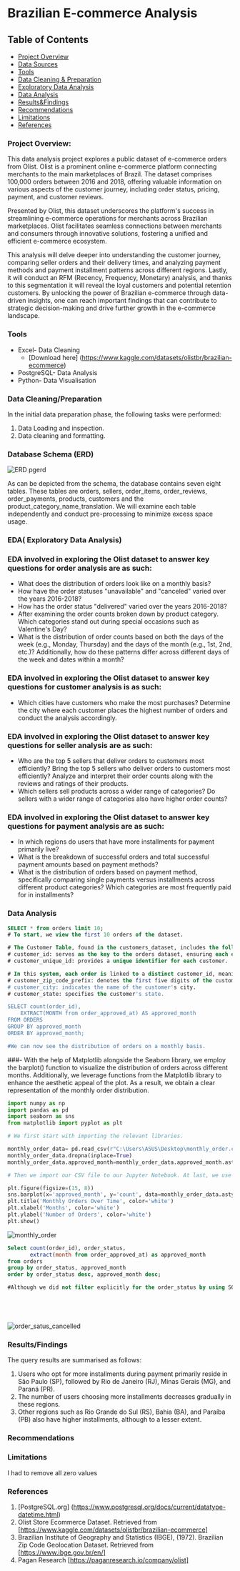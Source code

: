 # Brazilian E-commerce Analysis

## Table of Contents

- [Project Overview](#project-overview)
- [Data Sources](#data-sources)
- [Tools](#tools)
- [Data Cleaning & Preparation](#data-cleaning-preparation)
- [Exploratory Data Analysis](#exploratory-data-analysis)
- [Data Analysis](#data-analysis)
- [Results&Findings](#results/findings)
- [Recommendations](#recommendations)
- [Limitations](#limitations)
- [References](#references)


### Project Overview: 

This data analysis project explores a public dataset of e-commerce orders from Olist. Olist is a prominent online e-commerce platform connecting merchants to the main marketplaces of Brazil. The dataset comprises 100,000 orders between 2016 and 2018, offering valuable information on various aspects of the customer journey, including order status, pricing, payment, and customer reviews.

Presented by Olist, this dataset underscores the platform's success in streamlining e-commerce operations for merchants across Brazilian marketplaces. Olist facilitates seamless connections between merchants and consumers through innovative solutions, fostering a unified and efficient e-commerce ecosystem.

This analysis will delve deeper into understanding the customer journey, comparing seller orders and their delivery times, and analyzing payment methods and payment installment patterns across different regions. Lastly, it will conduct an RFM (Recency, Frequency, Monetary) analysis, and thanks to this segmentation it will reveal the loyal customers and potential retention customers. By unlocking the power of Brazilian e-commerce through data-driven insights, one can reach important findings that can contribute to strategic decision-making and drive further growth in the e-commerce landscape.

### Tools

- Excel- Data Cleaning
   - [Download here] (https://www.kaggle.com/datasets/olistbr/brazilian-ecommerce)
- PostgreSQL- Data Analysis
- Python- Data Visualisation

### Data Cleaning/Preparation

In the initial data preparation phase, the following tasks were performed:
1. Data Loading and inspection.
2. Data cleaning and formatting.


### Database Schema (ERD)

![ERD pgerd](https://github.com/denizyennerr/Brazilian_E-commerce_Analysis/assets/160275199/a305011e-80b8-4e17-bcc7-a310872d9b06)

As can be depicted from the schema, the database contains seven eight tables. These tables are orders, sellers, order_items, order_reviews, order_payments, products, customers and the product_category_name_translation. We will examine each table independently and conduct pre-processing to minimize excess space usage.


### EDA( Exploratory Data Analysis)

### EDA involved in exploring the Olist dataset to answer key questions for order analysis are as such:

- What does the distribution of orders look like on a monthly basis?
- How have the order statuses "unavailable" and "canceled" varied over the years 2016-2018?
- How has the order status "delivered" varied over the years 2016-2018?
- After examining the order counts broken down by product category. Which categories stand out during special occasions such as Valentine's Day?
- What is the distribution of order counts based on both the days of the week (e.g., Monday, Thursday) and the days of the month (e.g., 1st, 2nd, etc.)? Additionally, how do these patterns differ across different days of the week and dates within a month?

  
### EDA involved in exploring the Olist dataset to answer key questions for customer analysis is as such:

- Which cities have customers who make the most purchases? Determine the city where each customer places the highest number of orders and conduct the analysis accordingly.


### EDA involved in exploring the Olist dataset to answer key questions for seller analysis are as such:

- Who are the top 5 sellers that deliver orders to customers most efficiently? Bring the top 5 sellers who deliver orders to customers most efficiently? Analyze and interpret their order counts along with the reviews and ratings of their products.
- Which sellers sell products across a wider range of categories? Do sellers with a wider range of categories also have higher order counts?

### EDA involved in exploring the Olist dataset to answer key questions for payment analysis are as such:

- In which regions do users that have more installments for payment primarily live?
- What is the breakdown of successful orders and total successful payment amounts based on payment methods?
- What is the distribution of orders based on payment method, specifically comparing single payments versus installments across different product categories? Which categories are most frequently paid for in installments?



### Data Analysis
```SQL
SELECT * from orders limit 10;
# To start, we view the first 10 orders of the dataset.

# The Customer Table, found in the customers_dataset, includes the following columns:
# customer_id: serves as the key to the orders dataset, ensuring each order has a unique customer_id.
# customer_unique_id: provides a unique identifier for each customer.

# In this system, each order is linked to a distinct customer_id, meaning the same customer may have different IDs for different orders. The inclusion of customer_unique_id allows for the identification of customers who have made repeat purchases from the store. Otherwise, each order would appear associated with a different customer.
# customer_zip_code_prefix: denotes the first five digits of the customer's zip code.
# customer_city: indicates the name of the customer's city.
# customer_state: specifies the customer's state.

SELECT count(order_id),
	EXTRACT(MONTH from order_approved_at) AS approved_month
FROM ORDERS
GROUP BY approved_month
ORDER BY approved_month;

#We can now see the distribution of orders on a monthly basis.
```
###- With the help of Matplotlib alongside the Seaborn library, we employ the barplot() function to visualize the distribution of orders across different months. Additionally, we leverage functions from the Matplotlib library to enhance the aesthetic appeal of the plot. As a result, we obtain a clear representation of the monthly order distribution.

``` Python
import numpy as np
import pandas as pd
import seaborn as sns
from matplotlib import pyplot as plt

# We first start with importing the relevant libraries.

monthly_order_data= pd.read_csv(r"C:\Users\ASUS\Desktop\monthly_order.csv")
monthly_order_data.dropna(inplace=True)
monthly_order_data.approved_month=monthly_order_data.approved_month.astype(int)

# Then we import our CSV file to our Jupyter Notebook. At last, we use the barplot() function to visualize the distribution of orders across different months.

plt.figure(figsize=(15, 8))
sns.barplot(x='approved_month', y='count', data=monthly_order_data.astype(int), palette=['brown'], linewidth=2, ci=None)
plt.title('Monthly Orders Over Time', color='white')
plt.xlabel('Months', color='white')
plt.ylabel('Number of Orders', color='white')
plt.show()

```

![monthly_order](https://github.com/denizyennerr/Brazilian_E-commerce_Analysis/assets/160275199/9730eb6f-6e95-49ef-96d0-2eed594d2281)


 ``` SQL
Select count(order_id), order_status,
		extract(month from order_approved_at) as approved_month
from orders
group by order_status, approved_month
order by order_status desc, approved_month desc;

#Although we did not filter explicitly for the order_status by using SQL, we can still reach the order status friction of the monthly orders. 
```
```




```

![order_satus_cancelled](https://github.com/denizyennerr/Brazilian_E-commerce_Analysis/assets/160275199/327d8e38-e156-4c92-9754-e98586c7c22f)







### Results/Findings
The query results are summarised as follows:
1. Users who opt for more installments during payment primarily reside in São Paulo (SP), followed by Rio de Janeiro (RJ), Minas Gerais (MG), and Paraná (PR). 
2. The number of users choosing more installments decreases gradually in these regions. 
3. Other regions such as Rio Grande do Sul (RS), Bahia (BA), and Paraíba (PB) also have higher installments, although to a lesser extent.


### Recommendations

### Limitations
I had to remove all zero values

### References

1. [PostgreSQL.org] (https://www.postgresql.org/docs/current/datatype-datetime.html)
2. Olist Store Ecommerce Dataset. Retrieved from [https://www.kaggle.com/datasets/olistbr/brazilian-ecommerce] 
4. Brazilian Institute of Geography and Statistics (IBGE), (1972). Brazilian Zip Code Geolocation Dataset. Retrieved from [https://www.ibge.gov.br/en/]
5. Pagan Research [https://paganresearch.io/company/olist]

   


